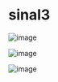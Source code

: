 # sinal3

![image](https://github.com/user-attachments/assets/9bec2a8a-8908-4fc1-b90f-e4142817ee93)



![image](https://github.com/user-attachments/assets/ebbfa472-d18f-49db-b126-af5cda2e0064)


![image](https://github.com/user-attachments/assets/a0ad8c16-647c-444e-8489-41f6ced3d4e8)


